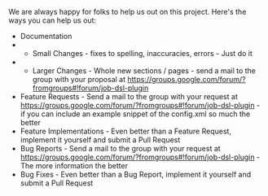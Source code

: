 We are always happy for folks to help us out on this project.  Here's the ways you can help us out:

* Documentation
* * Small Changes - fixes to spelling, inaccuracies, errors - Just do it
* * Larger Changes - Whole new sections / pages - send a mail to the group with your proposal at https://groups.google.com/forum/?fromgroups#!forum/job-dsl-plugin
* Feature Requests - Send a mail to the group with your request at https://groups.google.com/forum/?fromgroups#!forum/job-dsl-plugin - if you can include an example snippet of the config.xml so much the better
* Feature Implementations - Even better than a Feature Request, implement it yourself and submit a Pull Request
* Bug Reports - Send a mail to the group with your request at https://groups.google.com/forum/?fromgroups#!forum/job-dsl-plugin - The more information the better
* Bug Fixes - Even better than a Bug Report, implement it yourself and submit a Pull Request
